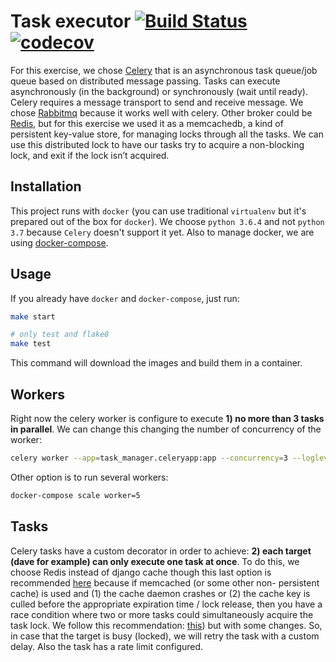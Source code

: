 # Task executor [![Build Status](https://travis-ci.org/eduzen/task_executor.svg?branch=master)](https://travis-ci.org/eduzen/task_executor) [![codecov](https://codecov.io/gh/eduzen/task_executor/branch/master/graph/badge.svg)](https://codecov.io/gh/eduzen/task_executor)

For this exercise, we chose [Celery](http://www.celeryproject.org/) that is an asynchronous
task queue/job queue based on distributed message passing. Tasks can execute asynchronously
(in the background) or synchronously (wait until ready). Celery requires a message transport
to send and receive message. We chose [Rabbitmq](https://www.rabbitmq.com/) because it works well with celery.
Other broker could be [Redis](https://redis.io/), but for this exercise we used it as a memcachedb, a
kind of persistent key-value store, for managing locks through all the tasks. We can use this
distributed lock to have our tasks try to acquire a non-blocking lock, and exit if the lock isn’t acquired.

## Installation

This project runs with `docker` (you can use traditional `virtualenv` but it's prepared out of the box for `docker`).
We choose `python 3.6.4` and not `python 3.7` because `Celery` doesn't support it yet.
Also to manage docker, we are using [docker-compose](https://docs.docker.com/compose/).

## Usage

If you already have `docker` and `docker-compose`, just run:

```bash
make start

# only test and flake8
make test
```

This command will download the images and build them in a container.

## Workers

Right now the celery worker is configure to execute __1) no more than 3 tasks in parallel__.
We can change this changing the number of concurrency of the worker:

```bash
celery worker --app=task_manager.celeryapp:app --concurrency=3 --loglevel=info
```

Other option is to run several workers:

```bash
docker-compose scale worker=5
```

## Tasks

Celery tasks have a custom decorator in order to achieve: __2) each target (dave for example) can only execute one task at once__.
To do this, we choose Redis instead of django cache though this last option is recommended [here](http://docs.celeryproject.org/en/latest/tutorials/task-cookbook.html#ensuring-a-task-is-only-executed-one-at-a-time)
because if memcached (or some other non- persistent cache) is used and (1) the cache daemon crashes or
(2) the cache key is culled before the appropriate expiration time / lock release,
then you have a race condition where two or more tasks could simultaneously acquire the task lock. We follow this recommendation:
[this](http://loose-bits.com/2010/10/distributed-task-locking-in-celery.html)) but with some changes.
So, in case that the target is busy (locked), we will retry the task with a custom delay. Also the task has a rate limit configured.
